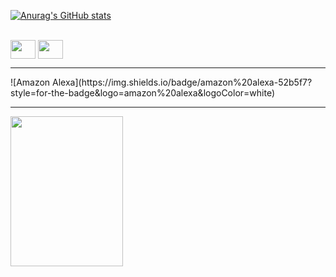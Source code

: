 [![Anurag's GitHub stats](https://github-readme-stats.vercel.app/api?username=Gust4v1n&theme=holi)](https://github.com/Gust4v1n/Aula-Readme)

<div style="display: inline_block"><br>
    <img align="center" height="30" width="40" src="https://cdn.jsdelivr.net/gh/devicons/devicon@latest/icons/javascript/javascript-original.svg" />
    <img align="center" height="30" width="40" src="https://cdn.jsdelivr.net/gh/devicons/devicon@latest/icons/cplusplus/cplusplus-original.svg" />      
</div>
<hr>
    ![Amazon Alexa](https://img.shields.io/badge/amazon%20alexa-52b5f7?style=for-the-badge&logo=amazon%20alexa&logoColor=white)
<hr>
<img align="center" height="240" width="180" src="https://i.ibb.co/Xr8dVMNJ/kittio.jpg" />   
